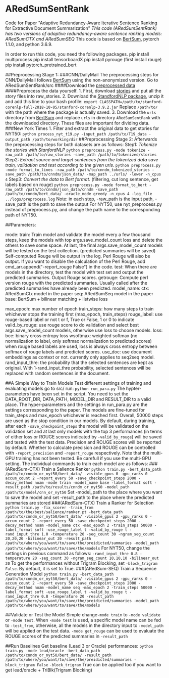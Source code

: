 # ARedSumSentRank
Code for Paper "Adaptive Redundancy-Aware Iterative Sentence Ranking for Extractive Document Summarization"
*This code (ARedSumSentRank) has two versions of adaptive redundancy-aware sentence ranking models: ARedSumCTX and ARedSumSEQ*
This code is based on [BertSum](https://github.com/nlpyang/BertSum), pytorch 1.1.0, and python 3.6.9.

In order to run this code, you need the following packages.
    pip install multiprocess
    pip install tensorboardX
    pip install pyrouge (first install rouge)
    pip install pytorch_pretrained_bert

##Preprocessing Stage 1:
###CNN/DailyMail
    The preprocessing steps for CNN/DailyMail follows [BertSum](https://github.com/nlpyang/BertSum) using the non-anonymized version.
Go to ARedSumSentRank/src
    ####Download the [preprocessed data](https://drive.google.com/open?id=1x0d61LP9UAN389YN00z0Pv-7jQgirVg6)
    ####Preprocess the data yourself.
    1. First, download [stories](http://cs.nyu.edu/~kcho/DMQA/) and put all the story files into raw_stories.
    2. Download the [StandfordNLP package](https://stanfordnlp.github.io/CoreNLP/), unzip it and add this line to your bash profile:
    ```export CLASSPATH=/path/to/stanford-corenlp-full-2018-10-05/stanford-corenlp-3.9.2.jar```
    Replace `/path/to/` with the path where the package is actually saved.
    3. Download the `urls` directory from [BertSum](https://github.com/nlpyang/BertSum) and replace `urls` in directory `ARedSumSentRank` with the downloaded directory. These files are important for dividing data.
###New York Times
    1. Filter and extract the original data to get stories for NYT50:
    ```python process_nyt_t19.py -input_path /path/to/T19_data -output_path /path/to/working/dir```
##Preprocessing Stage 2:
Afterwards the preprocessing steps for both datasets are as follows:
    Step1:
    *Tokenize the stories with StanfordNLP*
        ```python preprocess.py -mode tokenize -raw_path /path/to/raw_stories -save_path /path/to/tokenized/stories```
    Step2:
    *Extract source and target sentences from the tokenized data save train, validation and test according to the given urls.*
        ```python preprocess.py -mode format_to_lines -raw_path /path/to/cnndm_tokenized_stories -save_path /path/to/cnndm/json_data/ -map_path ../urls/ -lower -n_cpus 4```
    Step3:
    *Convert the data to Bert format.*
    (filtering, cut long sentence, get labels based on rouge)
        ```python preprocess.py -mode format_to_bert -raw_path /path/to/cnndm/json_data/cnndm -save_path /path/to/cnndm/bert_data/ -oracle_mode greedy -n_cpus 4 -log_file ../logs/preprocess.log```
    Note: in each step, -raw_path is the input path, -save_path is the path to save the output
    For NYT50, use nyt_preprocess.py instead of preprocess.py, and change the path name to the corresponding path of NYT50.

##Parameters:

mode:
    train:
        Train model and validate the model every a few thousand steps, keep the models with top args.save_model_count loss and delete the others to save some space. At last, the final args.save_model_count models will be tested on the test collection. (predicted summaries will be saved) Self-computed Rouge will be output in the log. Perl Rouge will also be output.
        If you want to disable the calculation of the Perl Rouge, add
            cmd_arr.append("-report_rouge False")
        in the code.
    test:
        When there are models in the directory, test the model with test set and output the predicted summaries. Output Rouge scores.
    getrouge:
        Compute perl version rouge with the predicted summaries. Usually called after the predicted summaries have already been predicted.
model_name:
    ctx: ARedSumCtx model in the paper
    seq: ARedSumSeq model in the paper
    base: BertSum + bilinear matching + listwise loss

max_epoch:
    max number of epoch
train_steps:
    how many steps to train
    whichever stops the training first (max_epoch, train_steps)
rouge_label:
    use rouge-based label or not
    t or f, True or False, 1 or 0 to indicate
valid_by_rouge:
    use rouge score to do validation and select best args.save_model_count models, otherwise use loss to choose models.
loss:
    bce: binary cross entropy loss
    wsoftmax: weighted softmax (no normalization to label, only softmax normalization to predicted scores)
    when rouge based labels are used, loss is always cross entropy between softmax of rouge labels and predicted scores.
use_doc:
    use document embeddings as context or not. currently only applies to seq2seq model.
rand_input_thre:
    the probability that the selected sentences are kept as original.
    With 1-rand_input_thre probability, selected sentences will be replaced with random sentences in the document.

##A Simple Way to Train Models
    Test different settings of training and evaluating models
    go to src/ run:
    ```python run_para.py```
    The hypter-parameters have been set in the script. You need to set the DATA_ROOT_DIR, DATA_PATH, MODEL_DIR and RESULT_DIR to a valid place. The hyper-parameters and the settings in run_para.py are the settings corresponding to the paper. The models are fine-tuned for train_steps and max_epoch whichever is reached first. Overall, 50000 steps are used as the stop condition in our models.
    By default, during training, after each `-save_checkpoint_steps` the model will be validated on the validation set and at last only models with the top 3 performances (in terms of either loss or ROUGE scores indicated by `-valid_by_rouge`) will be saved and tested with the test data. Precision and ROUGE scores will be reported by default. Whether to calculate precision and ROUGE can be controlled with `-report_precision` and `-report_rouge` respectively.
    Note that the multi-GPU training has not been tested. Be carefull if you use the multi-GPU setting.
    The individual commands to train each model are as follows:
###(ARedSum-CTX) Train a Salience Ranker
    ```python train.py -bert_data_path /path/to/cnndm_or_nyt50/bert_data/ -visible_gpus 0 -gpu_ranks 0 -accum_count 2 -report_every 50 -save_checkpoint_steps 2000 -decay_method noam -mode train -model_name base -label_format soft -result_path /path/to/results/cnndm_or_nyt50 -model_path /path/to/model/cnn_or_nyt50```
    Set -model_path to the place where you want to save the model and set -result_path to the place where the predicted summaries are stored
###(ARedSum-CTX) Train a Ranker for Selection
    ```python train.py -fix_scorer -train_from /path/to/the/best/salience/ranker.pt -bert_data_path /path/to/cnndm_or_nyt50/bert_data/ -visible_gpus 2 -gpu_ranks 0 -accum_count 2 -report_every 50 -save_checkpoint_steps 2000 -decay_method noam -model_name ctx -max_epoch 2 -train_steps 50000 -label_format soft -use_rouge_label t -valid_by_rouge t -rand_input_thre 1.0 -temperature 20 -seg_count 30 -ngram_seg_count 20,20,20 -bilinear_out 20 -result_path /path/to/where/you/want/to/save/the/preidicted/summaries -model_path /path/to/where/you/want/to/save/the/models```
    For NYT50, change the settings in previous command as follows:
    ```-rand_input_thre 0.8 -temperature 20 -seg_count 30 -ngram_seg_count 10,10,10 -bilinear_out 20```
    To get the performances without Trigram Blocking, set `-block_trigram False`. By default, it is set to True.
###(ARedSum-SEQ) Train a Sequence Generation Model
    ```python train.py -bert_data_path /path/to/cnndm_or_nyt50/bert_data/ -visible_gpus 2 -gpu_ranks 0 -accum_count 2 -report_every 50 -save_checkpoint_steps 2000 -decay_method noam -model_name seq -max_epoch 2 -train_steps 50000 -label_format soft -use_rouge_label t -valid_by_rouge t -rand_input_thre 0.8 -temperature 20 -result_path /path/to/where/you/want/to/save/the/preidicted/summaries -model_path /path/to/where/you/want/to/save/the/models```

##Validate or Test the Model
Simple change`-mode train` to `-mode validate` or `-mode test`. When `-mode test` is used, a specific model name can be fed to `-test_from`, otherwise, all the models in the directory input to `-model_path` will be applied on the test data.
`-mode get_rouge` can be used to evaluate the ROUGE scores of the predicted summaries in `-result_path`

##Run Baselines
Get baseline (Lead 3 or Oracle) performances:
```python train.py -mode lead/oracle -bert_data_path /path/to/cnndm_or_nyt50/bert_data/ -result_path /path/to/where/you/want/to/save/the/preidicted/summaries -block_trigram False```
`-block_trigram` True can be applied too if you want to get lead/oracle + TriBlk(Trigram Blocking)


